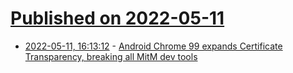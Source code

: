 # [Published on 2022-05-11](index.md)

* [2022-05-11, 16:13:12](https://news.ycombinator.com/item?id=31341997) - [Android Chrome 99 expands Certificate Transparency, breaking all MitM dev tools](https://httptoolkit.tech/blog/chrome-android-certificate-transparency/)
